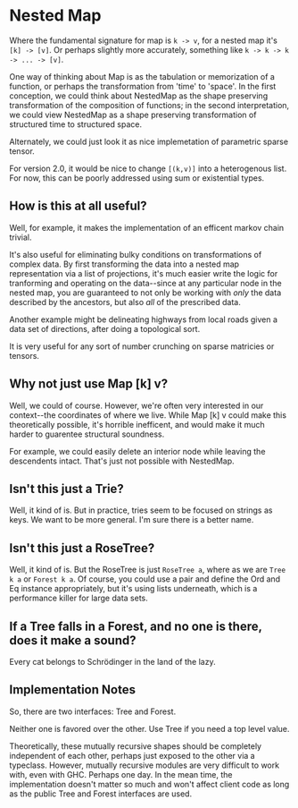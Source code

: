 # Nested Map

Where the fundamental signature for map is `k -> v`, for a nested map
it's `[k] -> [v]`. Or perhaps slightly more accurately, something like
`k -> k -> k -> ... -> [v]`.

One way of thinking about Map is as the tabulation or memorization of
a function, or perhaps the transformation from 'time' to 'space'. In
the first conception, we could think about NestedMap as the shape
preserving transformation of the composition of functions; in the
second interpretation, we could view NestedMap as a shape preserving
transformation of structured time to structured space.

Alternately, we could just look it as nice implemetation of parametric
sparse tensor.

For version 2.0, it would be nice to change `[(k,v)]` into a
heterogenous list. For now, this can be poorly addressed
using sum or existential types.

## How is this at all useful?

Well, for example, it makes the implementation of an efficent markov
chain trivial.

It's also useful for eliminating bulky conditions on transformations
of complex data. By first transforming the data into a nested map
representation via a list of projections, it's much easier write the
logic for tranforming and operating on the data--since at any
particular node in the nested map, you are guaranteed to not only be
working with *only* the data described by the ancestors, but also *all* of
the prescribed data.

Another example might be delineating highways from local roads given a
data set of directions, after doing a topological sort.

It is very useful for any sort of number crunching on
sparse matricies or tensors.

## Why not just use Map [k] v?

Well, we could of course. However, we're often very interested in our
context--the coordinates of where we live. While Map [k] v could make
this theoretically possible, it's horrible inefficent, and would make
it much harder to guarentee structural soundness.

For example, we could easily delete an interior node while leaving the
descendents intact. That's just not possible with NestedMap.

## Isn't this just a Trie?

Well, it kind of is. But in practice, tries seem to be focused on
strings as keys. We want to be more general. I'm sure there is a
better name.

## Isn't this just a RoseTree?

Well, it kind of is. But the RoseTree is just `RoseTree a`, where as
we are `Tree k a` or `Forest k a`. Of course, you could use a pair and
define the Ord and Eq instance appropriately, but it's using lists
underneath, which is a performance killer for large data sets.

## If a Tree falls in a Forest, and no one is there, does it make a sound?

Every cat belongs to Schrödinger in the land of the lazy.

## Implementation Notes

So, there are two interfaces: Tree and Forest.

Neither one is favored over the other. Use Tree if you need a top level value.

Theoretically, these mutually recursive shapes should be completely
independent of each other, perhaps just exposed to the other via a
typeclass. However, mutually recursive modules are very difficult to
work with, even with GHC. Perhaps one day. In the mean time, the
implementation doesn't matter so much and won't affect client code as
long as the public Tree and Forest interfaces are used.
